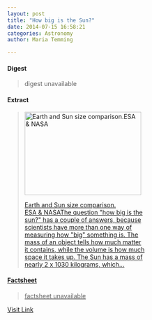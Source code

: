 ```yaml
---
layout: post
title: "How big is the Sun?"
date: 2014-07-15 16:58:21
categories: Astronomy
author: Maria Temming

---
```



#### Digest
>digest unavailable

#### Extract
><div id="attachment_255425884" style="width: 277px" class="wp-caption alignright"><a href="http://d366w3m5tf0813.cloudfront.net/wp-content/uploads/Sun-Earth_br.jpg"><img class="size-medium wp-image-255425884" src="http://d366w3m5tf0813.cloudfront.net/wp-content/uploads/Sun-Earth_br-267x190.jpg" alt="Earth and Sun size comparison.ESA &amp; NASA" width="267" height="190" /><p class="wp-caption-text">Earth and Sun size comparison.<br />ESA &amp; NASAThe question "how big is the sun?" has a couple of answers, because scientists have more than one way of measuring how "big" something is. The mass of an object tells how much matter it contains, while the volume is how much space it takes up. The Sun has a mass of nearly 2 x 1030 kilograms, which...

#### Factsheet
>factsheet unavailable

[Visit Link](http://www.skyandtelescope.com/astronomy-resources/big-sun/)


